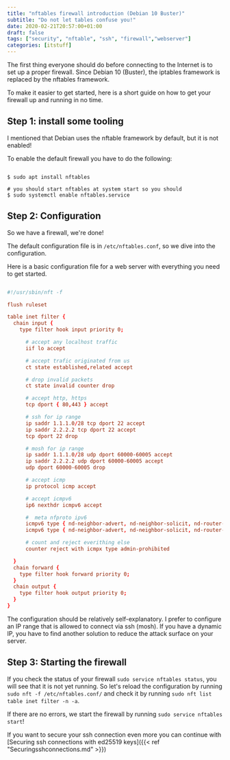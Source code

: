 ```yaml
---
title: "nftables firewall introduction (Debian 10 Buster)"
subtitle: "Do not let tables confuse you!"
date: 2020-02-21T20:57:00+01:00
draft: false
tags: ["security", "nftable", "ssh", "firewall","webserver"]
categories: [itstuff]
---
```


The first thing everyone should do before connecting to the Internet is to set up a proper firewall.
Since Debian 10 (Buster), the iptables framework is replaced by the nftables framework.

To make it easier to get started, here is a short guide on how to get your firewall up and running in no time.
<!--more-->
## Step 1: install some tooling

I mentioned that Debian uses the nftable framework by default, but it is not enabled!

To enable the default firewall you have to do the following:

``` shell

$ sudo apt install nftables

# you should start nftables at system start so you should
$ sudo systemctl enable nftables.service

```

## Step 2: Configuration

So we have a firewall, we're done!

The default configuration file is in `/etc/nftables.conf`, so we dive into the configuration.

Here is a basic configuration file for a web server with everything you need to get started.

``` conf

#!/usr/sbin/nft -f

flush ruleset

table inet filter {
  chain input {
    type filter hook input priority 0;

      # accept any localhost traffic
      iif lo accept

      # accept trafic originated from us
      ct state established,related accept

      # drop invalid packets
      ct state invalid counter drop

      # accept http, https
      tcp dport { 80,443 } accept

      # ssh for ip range
      ip saddr 1.1.1.0/28 tcp dport 22 accept
      ip saddr 2.2.2.2 tcp dport 22 accept
      tcp dport 22 drop

      # mosh for ip range
      ip saddr 1.1.1.0/28 udp dport 60000-60005 accept
      ip saddr 2.2.2.2 udp dport 60000-60005 accept
      udp dport 60000-60005 drop

      # accept icmp
      ip protocol icmp accept

      # accept icmpv6
      ip6 nexthdr icmpv6 accept

      #  meta nfproto ipv6
      icmpv6 type { nd-neighbor-advert, nd-neighbor-solicit, nd-router-advert} ip6 hoplimit 1 accept
      icmpv6 type { nd-neighbor-advert, nd-neighbor-solicit, nd-router-advert} ip6 hoplimit 255 counter accept

      # count and reject everithing else
      counter reject with icmpx type admin-prohibited

  }
  chain forward {
    type filter hook forward priority 0;
  }
  chain output {
    type filter hook output priority 0;
  }
}

```

The configuration should be relatively self-explanatory. I prefer to configure an IP range that is allowed to connect via ssh (mosh).
If you have a dynamic IP, you have to find another solution to reduce the attack surface on your server.

## Step 3: Starting the firewall

If you check the status of your firewall `sudo service nftables status`, you will see that it is not yet running.
So let's reload the configuration by running `sudo nft -f /etc/nftables.conf/` and check it by running `sudo nft list table inet filter -n -a`.

If there are no errors, we start the firewall by running `sudo service nftables start`!

If you want to secure your ssh connection even more you can continue with [Securing ssh connections with ed25519 keys]({{< ref "Securingsshconnections.md" >}})
